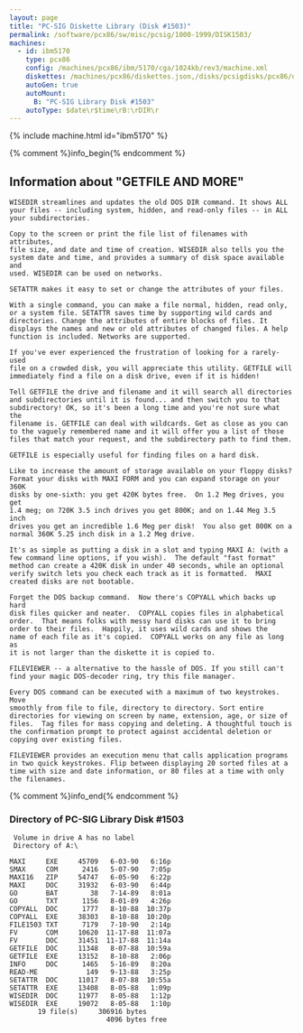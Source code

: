 ```yaml
---
layout: page
title: "PC-SIG Diskette Library (Disk #1503)"
permalink: /software/pcx86/sw/misc/pcsig/1000-1999/DISK1503/
machines:
  - id: ibm5170
    type: pcx86
    config: /machines/pcx86/ibm/5170/cga/1024kb/rev3/machine.xml
    diskettes: /machines/pcx86/diskettes.json,/disks/pcsigdisks/pcx86/diskettes.json
    autoGen: true
    autoMount:
      B: "PC-SIG Library Disk #1503"
    autoType: $date\r$time\rB:\rDIR\r
---
```


{% include machine.html id="ibm5170" %}

{% comment %}info_begin{% endcomment %}

## Information about "GETFILE AND MORE"

    WISEDIR streamlines and updates the old DOS DIR command. It shows ALL
    your files -- including system, hidden, and read-only files -- in ALL
    your subdirectories.
    
    Copy to the screen or print the file list of filenames with attributes,
    file size, and date and time of creation. WISEDIR also tells you the
    system date and time, and provides a summary of disk space available and
    used. WISEDIR can be used on networks.
    
    SETATTR makes it easy to set or change the attributes of your files.
    
    With a single command, you can make a file normal, hidden, read only,
    or a system file. SETATTR saves time by supporting wild cards and
    directories. Change the attributes of entire blocks of files. It
    displays the names and new or old attributes of changed files. A help
    function is included. Networks are supported.
    
    If you've ever experienced the frustration of looking for a rarely-used
    file on a crowded disk, you will appreciate this utility. GETFILE will
    immediately find a file on a disk drive, even if it is hidden!
    
    Tell GETFILE the drive and filename and it will search all directories
    and subdirectories until it is found... and then switch you to that
    subdirectory! OK, so it's been a long time and you're not sure what the
    filename is. GETFILE can deal with wildcards. Get as close as you can
    to the vaguely remembered name and it will offer you a list of those
    files that match your request, and the subdirectory path to find them.
    
    GETFILE is especially useful for finding files on a hard disk.
    
    Like to increase the amount of storage available on your floppy disks?
    Format your disks with MAXI FORM and you can expand storage on your 360K
    disks by one-sixth: you get 420K bytes free.  On 1.2 Meg drives, you get
    1.4 meg; on 720K 3.5 inch drives you get 800K; and on 1.44 Meg 3.5 inch
    drives you get an incredible 1.6 Meg per disk!  You also get 800K on a
    normal 360K 5.25 inch disk in a 1.2 Meg drive.
    
    It's as simple as putting a disk in a slot and typing MAXI A: (with a
    few command line options, if you wish).  The default "fast format"
    method can create a 420K disk in under 40 seconds, while an optional
    verify switch lets you check each track as it is formatted.  MAXI
    created disks are not bootable.
    
    Forget the DOS backup command.  Now there's COPYALL which backs up hard
    disk files quicker and neater.  COPYALL copies files in alphabetical
    order.  That means folks with messy hard disks can use it to bring
    order to their files.  Happily, it uses wild cards and shows the
    name of each file as it's copied.  COPYALL works on any file as long as
    it is not larger than the diskette it is copied to.
    
    FILEVIEWER -- a alternative to the hassle of DOS. If you still can't
    find your magic DOS-decoder ring, try this file manager.
    
    Every DOS command can be executed with a maximum of two keystrokes. Move
    smoothly from file to file, directory to directory. Sort entire
    directories for viewing on screen by name, extension, age, or size of
    files.  Tag files for mass copying and deleting. A thoughtful touch is
    the confirmation prompt to protect against accidental deletion or
    copying over existing files.
    
    FILEVIEWER provides an execution menu that calls application programs
    in two quick keystrokes. Flip between displaying 20 sorted files at a
    time with size and date information, or 80 files at a time with only
    the filenames.
{% comment %}info_end{% endcomment %}


### Directory of PC-SIG Library Disk #1503

     Volume in drive A has no label
     Directory of A:\

    MAXI     EXE     45709   6-03-90   6:16p
    SMAX     COM      2416   5-07-90   7:05p
    MAXI16   ZIP     54747   6-05-90   6:22p
    MAXI     DOC     31932   6-03-90   6:44p
    GO       BAT        38   7-14-89   8:01a
    GO       TXT      1156   8-01-89   4:26p
    COPYALL  DOC      1777   8-10-88  10:37p
    COPYALL  EXE     38303   8-10-88  10:20p
    FILE1503 TXT      7179   7-10-90   2:14p
    FV       COM     10620  11-17-88  11:07a
    FV       DOC     31451  11-17-88  11:14a
    GETFILE  DOC     11348   8-07-88  10:59a
    GETFILE  EXE     13152   8-10-88   2:06p
    INFO     DOC      1465   5-16-89   8:20a
    READ-ME            149   9-13-88   3:25p
    SETATTR  DOC     11017   8-07-88  10:55a
    SETATTR  EXE     13408   8-05-88   1:09p
    WISEDIR  DOC     11977   8-05-88   1:12p
    WISEDIR  EXE     19072   8-05-88   1:10p
           19 file(s)     306916 bytes
                            4096 bytes free
